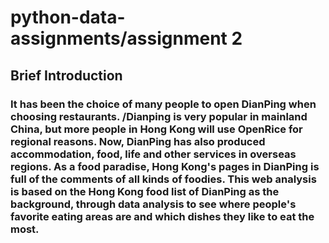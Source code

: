 # python-data-assignments/assignment 2
## Brief Introduction
### It has been the choice of many people to open DianPing when choosing restaurants. /Dianping is very popular in mainland China, but more people in Hong Kong will use OpenRice for regional reasons. Now, DianPing has also produced accommodation, food, life and other services in overseas regions. As a food paradise, Hong Kong's pages in DianPing is full of the comments of all kinds of foodies. This web analysis is based on the Hong Kong food list of DianPing as the background, through data analysis to see where people's favorite eating areas are and which dishes they like to eat the most.
